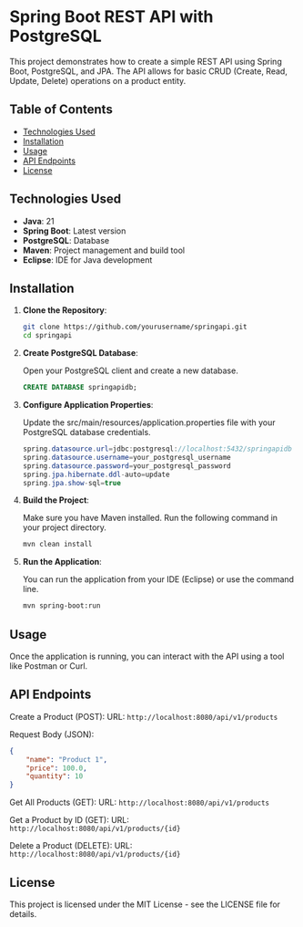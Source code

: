 # Spring Boot REST API with PostgreSQL

This project demonstrates how to create a simple REST API using Spring Boot, PostgreSQL, and JPA. The API allows for basic CRUD (Create, Read, Update, Delete) operations on a product entity.

## Table of Contents

- [Technologies Used](#technologies-used)
- [Installation](#installation)
- [Usage](#usage)
- [API Endpoints](#api-endpoints)
- [License](#license)

## Technologies Used

- **Java**: 21
- **Spring Boot**: Latest version
- **PostgreSQL**: Database
- **Maven**: Project management and build tool
- **Eclipse**: IDE for Java development

## Installation

1. **Clone the Repository**:
   ```bash
   git clone https://github.com/yourusername/springapi.git
   cd springapi
2. **Create PostgreSQL Database**:

   Open your PostgreSQL client and create a new database.
   ```sql
   CREATE DATABASE springapidb;

4. **Configure Application Properties**:

   Update the src/main/resources/application.properties file with your PostgreSQL database credentials.
   ```java
   spring.datasource.url=jdbc:postgresql://localhost:5432/springapidb
   spring.datasource.username=your_postgresql_username
   spring.datasource.password=your_postgresql_password
   spring.jpa.hibernate.ddl-auto=update
   spring.jpa.show-sql=true

6. **Build the Project**:

   Make sure you have Maven installed. Run the following command in your project directory.
   ```bash
   mvn clean install
   
8. **Run the Application**:

   You can run the application from your IDE (Eclipse) or use the command line.
   ```bash
   mvn spring-boot:run

## Usage
Once the application is running, you can interact with the API using a tool like Postman or Curl.

## API Endpoints
Create a Product (POST):
URL: `http://localhost:8080/api/v1/products`


Request Body (JSON):
```json
{
    "name": "Product 1",
    "price": 100.0,
    "quantity": 10
}
```

Get All Products (GET):
URL: `http://localhost:8080/api/v1/products`

Get a Product by ID (GET):
URL: `http://localhost:8080/api/v1/products/{id}`

Delete a Product (DELETE):
URL: `http://localhost:8080/api/v1/products/{id}`

## License
This project is licensed under the MIT License - see the LICENSE file for details.


